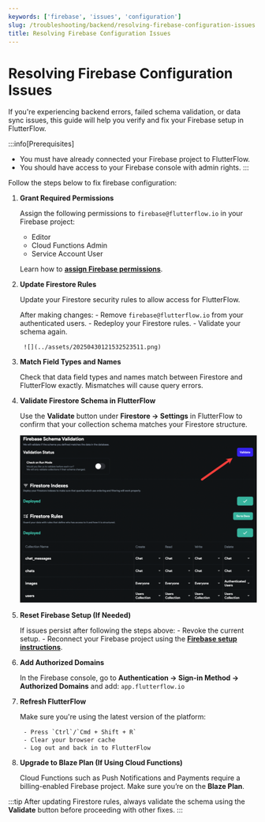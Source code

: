 ```yaml
---
keywords: ['firebase', 'issues', 'configuration']
slug: /troubleshooting/backend/resolving-firebase-configuration-issues
title: Resolving Firebase Configuration Issues
---
```

# Resolving Firebase Configuration Issues

If you're experiencing backend errors, failed schema validation, or data sync issues, this guide will help you verify and fix your Firebase setup in FlutterFlow.

:::info[Prerequisites]
- You must have already connected your Firebase project to FlutterFlow.
- You should have access to your Firebase console with admin rights.
:::

Follow the steps below to fix firebase configuration:

1. **Grant Required Permissions**

   Assign the following permissions to `firebase@flutterflow.io` in your Firebase project:
    - Editor  
    - Cloud Functions Admin  
    - Service Account User

    Learn how to **[assign Firebase permissions](/integrations/firebase/connect-to-firebase/#allow-flutterflow-to-access-your-project)**.

2. **Update Firestore Rules**

   Update your Firestore security rules to allow access for FlutterFlow.

   After making changes:
        - Remove `firebase@flutterflow.io` from your authenticated users.
        - Redeploy your Firestore rules.
        - Validate your schema again.

        ![](../assets/20250430121532523511.png)

3. **Match Field Types and Names**

   Check that data field types and names match between Firestore and FlutterFlow exactly. Mismatches will cause query errors.

4. **Validate Firestore Schema in FlutterFlow**

   Use the **Validate** button under **Firestore → Settings** in FlutterFlow to confirm that your collection schema matches your Firestore structure.

   ![](../assets/20250430121532793176.png)

5. **Reset Firebase Setup (If Needed)**

   If issues persist after following the steps above:
        - Revoke the current setup.
        - Reconnect your Firebase project using the **[Firebase setup instructions](/integrations/firebase/connect-to-firebase/)**.

6. **Add Authorized Domains**

   In the Firebase console, go to **Authentication → Sign-in Method → Authorized Domains** and add: `app.flutterflow.io`

7. **Refresh FlutterFlow**

    Make sure you're using the latest version of the platform:

        - Press `Ctrl`/`Cmd + Shift + R`
        - Clear your browser cache
        - Log out and back in to FlutterFlow

8. **Upgrade to Blaze Plan (If Using Cloud Functions)**

    Cloud Functions such as Push Notifications and Payments require a billing-enabled Firebase project. Make sure you’re on the **Blaze Plan**.

:::tip
After updating Firestore rules, always validate the schema using the **Validate** button before proceeding with other fixes.
:::